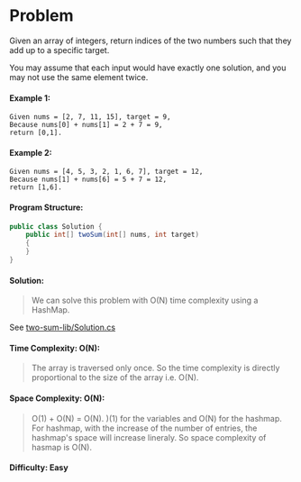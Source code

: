 # Problem

Given an array of integers, return indices of the two numbers such that they add up to a specific target.

You may assume that each input would have exactly one solution, and you may not use the same element twice.

#### Example 1:
	Given nums = [2, 7, 11, 15], target = 9,
	Because nums[0] + nums[1] = 2 + 7 = 9,
	return [0,1].

#### Example 2:
	Given nums = [4, 5, 3, 2, 1, 6, 7], target = 12,
	Because nums[1] + nums[6] = 5 + 7 = 12,
	return [1,6].

#### Program Structure:
```C#
public class Solution {
	public int[] twoSum(int[] nums, int target)
	{
	}
}
```
#### Solution:
> We can solve this problem with O(N) time complexity using a HashMap.  

See [two-sum-lib/Solution.cs](https://github.com/jeffholst/data-structures/blob/master/arrays/two-sum/two-sum-lib/Solution.cs)
#### Time Complexity: O(N):
> The array is traversed only once. So the time complexity is directly proportional to the size of the array i.e. O(N).
####  Space Complexity: O(N):
> O(1) + O(N) = O(N). )(1) for the variables and O(N) for the hashmap. For hashmap, with the increase of the number of entries, the hashmap's space will increase lineraly. So space complexity of hasmap is O(N).

#### Difficulty: Easy

